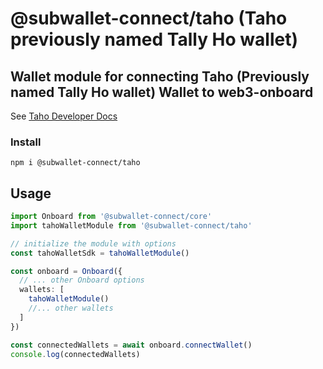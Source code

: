 # @subwallet-connect/taho (Taho previously named Tally Ho wallet)

## Wallet module for connecting Taho (Previously named Tally Ho wallet) Wallet to web3-onboard
See [Taho Developer Docs](https://docs.tally.cash/tally/developers/integrating-dapps)

### Install

`npm i @subwallet-connect/taho`


## Usage

```typescript
import Onboard from '@subwallet-connect/core'
import tahoWalletModule from '@subwallet-connect/taho'

// initialize the module with options
const tahoWalletSdk = tahoWalletModule()

const onboard = Onboard({
  // ... other Onboard options
  wallets: [
    tahoWalletModule()
    //... other wallets
  ]
})

const connectedWallets = await onboard.connectWallet()
console.log(connectedWallets)
```
